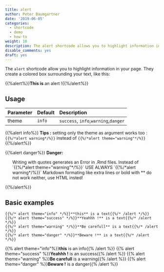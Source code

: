 ```yaml
---
title: alert
author: Peter Baumgartner
date: '2019-06-05'
categories:
  - shortcode
  - demo
  - how-to
weight: 10
description: The alert shortcode allows you to highlight information in your page.
disable_comments: yes
draft: yes
---
```


The `alert` shortcode allow you to highlight information in your page. They create a colored box surrounding your text, like this:

{{%alert%}}**This is** an alert !{{%/alert%}}

## Usage 

| Parameter | Default | Description |
|:--|:--|:--|
| theme | `info` | `success`, `info`,`warning`,`danger` |

{{%alert info%}}
**Tips :** setting only the theme as argument works too : 
`{{%/*alert warning*/%}}`  instead of `{{%/*alert theme="warning"*/%}}`
{{%/alert%}}

{{%alert danger%}}
<b>Danger:</b>
<ol>
</li>Writing with quotes generates an Error in .Rmd files.
Instead of `{{%/*alert theme="warning"*/%}}` USE ALWAYS `{{%/*alert warning*/%}}`</li>
</li>Markdown formating like extra lines or bold with ** do not work neither, use HTML insted!</li>
</ol>

{{%/alert%}}

## Basic examples

	{{%/* alert theme="info" */%}}**this** is a text{{%/* /alert */%}}
	{{%/* alert theme="success" */%}}**Yeahhh !** is a text{{%/* /alert */%}}
	{{%/* alert theme="warning" */%}}**Be carefull** is a text{{%/* /alert */%}}
	{{%/* alert theme="danger" */%}}**Beware !** is a text{{%/* /alert */%}}

{{% alert theme="info"%}}**this** is an info{{% /alert %}}
{{% alert theme="success" %}}**Yeahhh !** is an success{{% /alert %}}
{{% alert theme="warning" %}}**Be carefull** is a warning{{% /alert %}}
{{% alert theme="danger" %}}**Beware !** is a danger{{% /alert %}}
